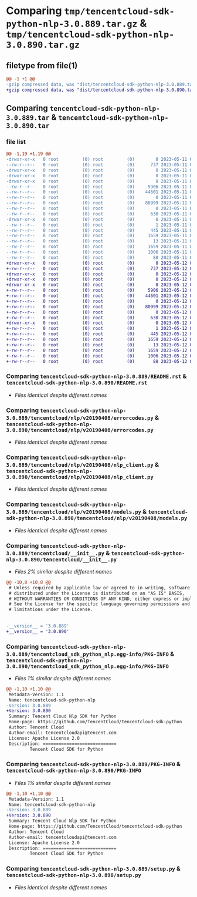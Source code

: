 # Comparing `tmp/tencentcloud-sdk-python-nlp-3.0.889.tar.gz` & `tmp/tencentcloud-sdk-python-nlp-3.0.890.tar.gz`

## filetype from file(1)

```diff
@@ -1 +1 @@
-gzip compressed data, was "dist/tencentcloud-sdk-python-nlp-3.0.889.tar", last modified: Thu May 11 03:07:08 2023, max compression
+gzip compressed data, was "dist/tencentcloud-sdk-python-nlp-3.0.890.tar", last modified: Fri May 12 03:11:04 2023, max compression
```

## Comparing `tencentcloud-sdk-python-nlp-3.0.889.tar` & `tencentcloud-sdk-python-nlp-3.0.890.tar`

### file list

```diff
@@ -1,19 +1,19 @@
-drwxr-xr-x   0 root         (0) root         (0)        0 2023-05-11 03:07:08.000000 tencentcloud-sdk-python-nlp-3.0.889/
--rw-r--r--   0 root         (0) root         (0)      737 2023-05-11 03:07:08.000000 tencentcloud-sdk-python-nlp-3.0.889/README.rst
-drwxr-xr-x   0 root         (0) root         (0)        0 2023-05-11 03:07:08.000000 tencentcloud-sdk-python-nlp-3.0.889/tencentcloud/
-drwxr-xr-x   0 root         (0) root         (0)        0 2023-05-11 03:07:08.000000 tencentcloud-sdk-python-nlp-3.0.889/tencentcloud/nlp/
-drwxr-xr-x   0 root         (0) root         (0)        0 2023-05-11 03:07:08.000000 tencentcloud-sdk-python-nlp-3.0.889/tencentcloud/nlp/v20190408/
--rw-r--r--   0 root         (0) root         (0)     5906 2023-05-11 03:07:08.000000 tencentcloud-sdk-python-nlp-3.0.889/tencentcloud/nlp/v20190408/errorcodes.py
--rw-r--r--   0 root         (0) root         (0)    44601 2023-05-11 03:07:08.000000 tencentcloud-sdk-python-nlp-3.0.889/tencentcloud/nlp/v20190408/nlp_client.py
--rw-r--r--   0 root         (0) root         (0)        0 2023-05-11 03:07:08.000000 tencentcloud-sdk-python-nlp-3.0.889/tencentcloud/nlp/v20190408/__init__.py
--rw-r--r--   0 root         (0) root         (0)    80999 2023-05-11 03:07:08.000000 tencentcloud-sdk-python-nlp-3.0.889/tencentcloud/nlp/v20190408/models.py
--rw-r--r--   0 root         (0) root         (0)        0 2023-05-11 03:07:08.000000 tencentcloud-sdk-python-nlp-3.0.889/tencentcloud/nlp/__init__.py
--rw-r--r--   0 root         (0) root         (0)      630 2023-05-11 03:07:08.000000 tencentcloud-sdk-python-nlp-3.0.889/tencentcloud/__init__.py
-drwxr-xr-x   0 root         (0) root         (0)        0 2023-05-11 03:07:08.000000 tencentcloud-sdk-python-nlp-3.0.889/tencentcloud_sdk_python_nlp.egg-info/
--rw-r--r--   0 root         (0) root         (0)        1 2023-05-11 03:07:08.000000 tencentcloud-sdk-python-nlp-3.0.889/tencentcloud_sdk_python_nlp.egg-info/dependency_links.txt
--rw-r--r--   0 root         (0) root         (0)      445 2023-05-11 03:07:08.000000 tencentcloud-sdk-python-nlp-3.0.889/tencentcloud_sdk_python_nlp.egg-info/SOURCES.txt
--rw-r--r--   0 root         (0) root         (0)     1659 2023-05-11 03:07:08.000000 tencentcloud-sdk-python-nlp-3.0.889/tencentcloud_sdk_python_nlp.egg-info/PKG-INFO
--rw-r--r--   0 root         (0) root         (0)       13 2023-05-11 03:07:08.000000 tencentcloud-sdk-python-nlp-3.0.889/tencentcloud_sdk_python_nlp.egg-info/top_level.txt
--rw-r--r--   0 root         (0) root         (0)     1659 2023-05-11 03:07:08.000000 tencentcloud-sdk-python-nlp-3.0.889/PKG-INFO
--rw-r--r--   0 root         (0) root         (0)     1006 2023-05-11 03:07:08.000000 tencentcloud-sdk-python-nlp-3.0.889/setup.py
--rw-r--r--   0 root         (0) root         (0)       88 2023-05-11 03:07:08.000000 tencentcloud-sdk-python-nlp-3.0.889/setup.cfg
+drwxr-xr-x   0 root         (0) root         (0)        0 2023-05-12 03:11:04.000000 tencentcloud-sdk-python-nlp-3.0.890/
+-rw-r--r--   0 root         (0) root         (0)      737 2023-05-12 03:11:04.000000 tencentcloud-sdk-python-nlp-3.0.890/README.rst
+drwxr-xr-x   0 root         (0) root         (0)        0 2023-05-12 03:11:04.000000 tencentcloud-sdk-python-nlp-3.0.890/tencentcloud/
+drwxr-xr-x   0 root         (0) root         (0)        0 2023-05-12 03:11:04.000000 tencentcloud-sdk-python-nlp-3.0.890/tencentcloud/nlp/
+drwxr-xr-x   0 root         (0) root         (0)        0 2023-05-12 03:11:04.000000 tencentcloud-sdk-python-nlp-3.0.890/tencentcloud/nlp/v20190408/
+-rw-r--r--   0 root         (0) root         (0)     5906 2023-05-12 03:11:04.000000 tencentcloud-sdk-python-nlp-3.0.890/tencentcloud/nlp/v20190408/errorcodes.py
+-rw-r--r--   0 root         (0) root         (0)    44601 2023-05-12 03:11:04.000000 tencentcloud-sdk-python-nlp-3.0.890/tencentcloud/nlp/v20190408/nlp_client.py
+-rw-r--r--   0 root         (0) root         (0)        0 2023-05-12 03:11:04.000000 tencentcloud-sdk-python-nlp-3.0.890/tencentcloud/nlp/v20190408/__init__.py
+-rw-r--r--   0 root         (0) root         (0)    80999 2023-05-12 03:11:04.000000 tencentcloud-sdk-python-nlp-3.0.890/tencentcloud/nlp/v20190408/models.py
+-rw-r--r--   0 root         (0) root         (0)        0 2023-05-12 03:11:04.000000 tencentcloud-sdk-python-nlp-3.0.890/tencentcloud/nlp/__init__.py
+-rw-r--r--   0 root         (0) root         (0)      630 2023-05-12 03:11:04.000000 tencentcloud-sdk-python-nlp-3.0.890/tencentcloud/__init__.py
+drwxr-xr-x   0 root         (0) root         (0)        0 2023-05-12 03:11:04.000000 tencentcloud-sdk-python-nlp-3.0.890/tencentcloud_sdk_python_nlp.egg-info/
+-rw-r--r--   0 root         (0) root         (0)        1 2023-05-12 03:11:04.000000 tencentcloud-sdk-python-nlp-3.0.890/tencentcloud_sdk_python_nlp.egg-info/dependency_links.txt
+-rw-r--r--   0 root         (0) root         (0)      445 2023-05-12 03:11:04.000000 tencentcloud-sdk-python-nlp-3.0.890/tencentcloud_sdk_python_nlp.egg-info/SOURCES.txt
+-rw-r--r--   0 root         (0) root         (0)     1659 2023-05-12 03:11:04.000000 tencentcloud-sdk-python-nlp-3.0.890/tencentcloud_sdk_python_nlp.egg-info/PKG-INFO
+-rw-r--r--   0 root         (0) root         (0)       13 2023-05-12 03:11:04.000000 tencentcloud-sdk-python-nlp-3.0.890/tencentcloud_sdk_python_nlp.egg-info/top_level.txt
+-rw-r--r--   0 root         (0) root         (0)     1659 2023-05-12 03:11:04.000000 tencentcloud-sdk-python-nlp-3.0.890/PKG-INFO
+-rw-r--r--   0 root         (0) root         (0)     1006 2023-05-12 03:11:04.000000 tencentcloud-sdk-python-nlp-3.0.890/setup.py
+-rw-r--r--   0 root         (0) root         (0)       88 2023-05-12 03:11:04.000000 tencentcloud-sdk-python-nlp-3.0.890/setup.cfg
```

### Comparing `tencentcloud-sdk-python-nlp-3.0.889/README.rst` & `tencentcloud-sdk-python-nlp-3.0.890/README.rst`

 * *Files identical despite different names*

### Comparing `tencentcloud-sdk-python-nlp-3.0.889/tencentcloud/nlp/v20190408/errorcodes.py` & `tencentcloud-sdk-python-nlp-3.0.890/tencentcloud/nlp/v20190408/errorcodes.py`

 * *Files identical despite different names*

### Comparing `tencentcloud-sdk-python-nlp-3.0.889/tencentcloud/nlp/v20190408/nlp_client.py` & `tencentcloud-sdk-python-nlp-3.0.890/tencentcloud/nlp/v20190408/nlp_client.py`

 * *Files identical despite different names*

### Comparing `tencentcloud-sdk-python-nlp-3.0.889/tencentcloud/nlp/v20190408/models.py` & `tencentcloud-sdk-python-nlp-3.0.890/tencentcloud/nlp/v20190408/models.py`

 * *Files identical despite different names*

### Comparing `tencentcloud-sdk-python-nlp-3.0.889/tencentcloud/__init__.py` & `tencentcloud-sdk-python-nlp-3.0.890/tencentcloud/__init__.py`

 * *Files 2% similar despite different names*

```diff
@@ -10,8 +10,8 @@
 # Unless required by applicable law or agreed to in writing, software
 # distributed under the License is distributed on an "AS IS" BASIS,
 # WITHOUT WARRANTIES OR CONDITIONS OF ANY KIND, either express or implied.
 # See the License for the specific language governing permissions and
 # limitations under the License.
 
 
-__version__ = '3.0.889'
+__version__ = '3.0.890'
```

### Comparing `tencentcloud-sdk-python-nlp-3.0.889/tencentcloud_sdk_python_nlp.egg-info/PKG-INFO` & `tencentcloud-sdk-python-nlp-3.0.890/tencentcloud_sdk_python_nlp.egg-info/PKG-INFO`

 * *Files 1% similar despite different names*

```diff
@@ -1,10 +1,10 @@
 Metadata-Version: 1.1
 Name: tencentcloud-sdk-python-nlp
-Version: 3.0.889
+Version: 3.0.890
 Summary: Tencent Cloud Nlp SDK for Python
 Home-page: https://github.com/TencentCloud/tencentcloud-sdk-python
 Author: Tencent Cloud
 Author-email: tencentcloudapi@tencent.com
 License: Apache License 2.0
 Description: ============================
         Tencent Cloud SDK for Python
```

### Comparing `tencentcloud-sdk-python-nlp-3.0.889/PKG-INFO` & `tencentcloud-sdk-python-nlp-3.0.890/PKG-INFO`

 * *Files 1% similar despite different names*

```diff
@@ -1,10 +1,10 @@
 Metadata-Version: 1.1
 Name: tencentcloud-sdk-python-nlp
-Version: 3.0.889
+Version: 3.0.890
 Summary: Tencent Cloud Nlp SDK for Python
 Home-page: https://github.com/TencentCloud/tencentcloud-sdk-python
 Author: Tencent Cloud
 Author-email: tencentcloudapi@tencent.com
 License: Apache License 2.0
 Description: ============================
         Tencent Cloud SDK for Python
```

### Comparing `tencentcloud-sdk-python-nlp-3.0.889/setup.py` & `tencentcloud-sdk-python-nlp-3.0.890/setup.py`

 * *Files identical despite different names*

